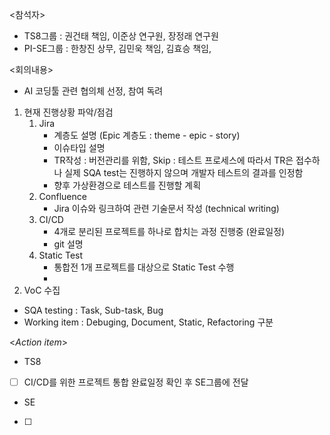 <참석자>
- TS8그룹 : 권건태 책임, 이준상 연구원, 장정래 연구원
- PI-SE그룹 : 한창진 상무, 김민욱 책임, 김효승 책임, 

<회의내용>
- AI 코딩툴 관련 협의체 선정, 참여 독려

1. 현재 진행상황 파악/점검
	1. Jira
		- 계층도 설명 (Epic 계층도 : theme - epic - story)
		- 이슈타입 설명
		- TR작성 : 버전관리를 위함, Skip : 테스트 프로세스에 따라서 TR은 접수하나 실제 SQA test는 진행하지 않으며 개발자 테스트의 결과를 인정함
		- 향후 가상환경으로 테스트를 진행할 계획
	2. Confluence
		- Jira 이슈와 링크하여 관련 기술문서 작성 (technical writing)
	3. CI/CD
		- 4개로 분리된 프로젝트를 하나로 합치는 과정 진행중 (완료일정)
		- git 설명
	4. Static Test
		- 통합전 1개 프로젝트를 대상으로 Static Test 수행
		- 
2. VoC 수집

- SQA testing : Task, Sub-task, Bug
- Working item : Debuging, Document, Static, Refactoring 구분

<*Action item*>
- TS8
- [ ] CI/CD를 위한 프로젝트 통합 완료일정 확인 후 SE그룹에 전달

- SE
- [ ] 